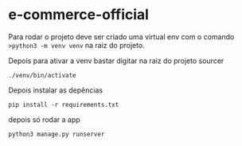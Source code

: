 # e-commerce-official


Para rodar o projeto deve ser criado uma virtual env com o comando <code>>python3 -m venv venv</code> na raiz do projeto.

Depois para ativar a venv bastar digitar na raiz do projeto sourcer 

<code>./venv/bin/activate </code>

Depois instalar as depências

<code>pip install -r requirements.txt</code>

depois só rodar a app

<code>python3 manage.py runserver</code>
